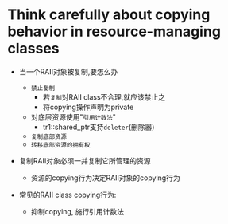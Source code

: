 # Think carefully about copying behavior in resource-managing classes

- 当一个RAII对象被复制,要怎么办
  - `禁止复制`
    - 若`复制`对RAII class不合理,就应该禁止之
    - 将copying操作声明为private
  - 对底层资源使用"`引用计数法`"
    - tr1::shared_ptr支持`deleter`(删除器)
  - `复制底部资源`
  - `转移底部资源的拥有权`

- 复制RAII对象必须一并复制它所管理的资源
  - 资源的copying行为决定RAII对象的copying行为
- 常见的RAII class copying行为:
  - 抑制copying, 施行引用计数法

